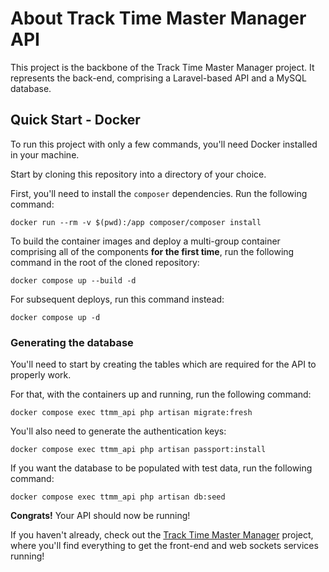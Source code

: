 # About Track Time Master Manager API

This project is the backbone of the Track Time Master Manager project. It represents the back-end, comprising a Laravel-based API and a MySQL database.

## Quick Start - Docker

To run this project with only a few commands, you'll need Docker installed in your machine.

Start by cloning this repository into a directory of your choice.

First, you'll need to install the `composer` dependencies. Run the following command:

```
docker run --rm -v $(pwd):/app composer/composer install
```

To build the container images and deploy a multi-group container comprising all of the components **for the first time**, run the following command in the root of the cloned repository:

```
docker compose up --build -d
```

For subsequent deploys, run this command instead:

```
docker compose up -d
```

### Generating the database

You'll need to start by creating the tables which are required for the API to properly work.

For that, with the containers up and running, run the following command:

```
docker compose exec ttmm_api php artisan migrate:fresh
```

You'll also need to generate the authentication keys:

```
docker compose exec ttmm_api php artisan passport:install
```

If you want the database to be populated with test data, run the following command:

```
docker compose exec ttmm_api php artisan db:seed
```

**Congrats!** Your API should now be running!

If you haven't already, check out the [Track Time Master Manager](https://github.com/AlSilDev/TrackTimeMasterManager) project, where you'll find everything to get the front-end and web sockets services running!
